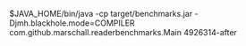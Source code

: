 $JAVA_HOME/bin/java -cp target/benchmarks.jar -Djmh.blackhole.mode=COMPILER com.github.marschall.readerbenchmarks.Main 4926314-after